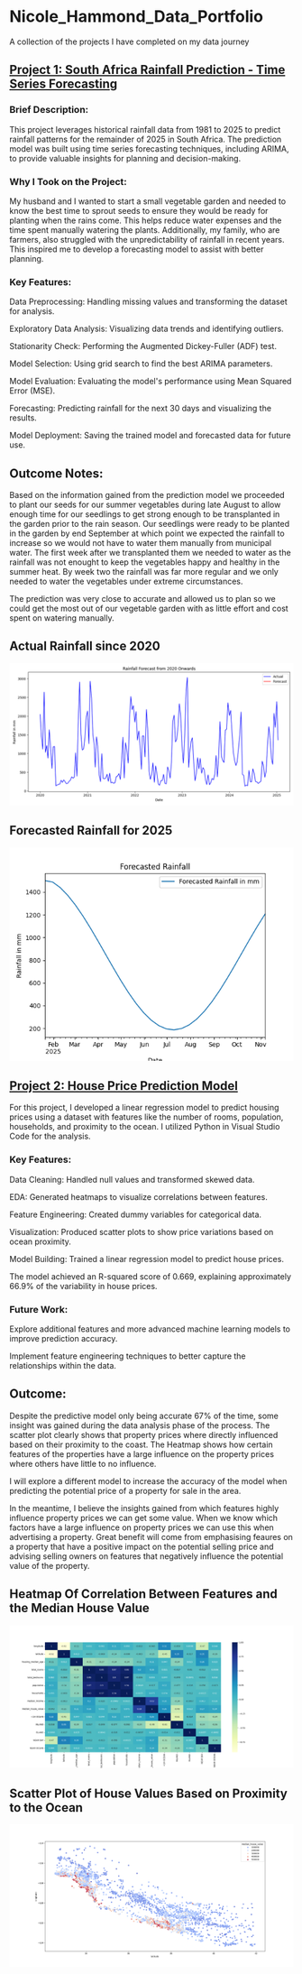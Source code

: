 # Nicole_Hammond_Data_Portfolio
A collection of the projects I have completed on my data journey

## [Project 1: South Africa Rainfall Prediction - Time Series Forecasting](https://github.com/snicole2701/Time-Series-Forecasting-Rainfall-Prediction)

### Brief Description: 
This project leverages historical rainfall data from 1981 to 2025 to predict rainfall patterns for the remainder of 2025 in South Africa. The prediction model was built using time series forecasting techniques, including ARIMA, to provide valuable insights for planning and decision-making.

### Why I Took on the Project: 
My husband and I wanted to start a small vegetable garden and needed to know the best time to sprout seeds to ensure they would be ready for planting when the rains come. This helps reduce water expenses and the time spent manually watering the plants. Additionally, my family, who are farmers, also struggled with the unpredictability of rainfall in recent years. This inspired me to develop a forecasting model to assist with better planning.

### Key Features:

Data Preprocessing: Handling missing values and transforming the dataset for analysis.

Exploratory Data Analysis: Visualizing data trends and identifying outliers.

Stationarity Check: Performing the Augmented Dickey-Fuller (ADF) test.

Model Selection: Using grid search to find the best ARIMA parameters.

Model Evaluation: Evaluating the model's performance using Mean Squared Error (MSE).

Forecasting: Predicting rainfall for the next 30 days and visualizing the results.

Model Deployment: Saving the trained model and forecasted data for future use.

## Outcome Notes:
Based on the information gained from the prediction model we proceeded to plant our seeds for our summer vegetables during late August to allow enough time for our seedlings to get strong enough to be transplanted in the garden prior to the rain season. Our seedlings were ready to be planted in the garden by end September at which point we expected the rainfall to increase so we would not have to water them manually from municipal water. The first week after we transplanted them we needed to water as the rainfall was not enought to keep the vegetables happy and healthy in the summer heat. By week two the rainfall was far more regular and we only needed to water the vegetables under extreme circumstances.

The prediction was very close to accurate and allowed us to plan so we could get the most out of our vegetable garden with as little effort and cost spent on watering manually.

## Actual Rainfall since 2020

![Actual Rainfall from 2020](https://raw.githubusercontent.com/snicole2701/Time-Series-Forecasting-Rainfall-Prediction/refs/heads/main/Plot%20from%202020%20no%20forecast.png)

## Forecasted Rainfall for 2025

![Forecasted Rainfall for 2025](https://raw.githubusercontent.com/snicole2701/Time-Series-Forecasting-Rainfall-Prediction/refs/heads/main/Forecasted%20Rainfall.png)



## [Project 2: House Price Prediction Model](https://github.com/snicole2701/House-Price-Prediction-Model)

For this project, I developed a linear regression model to predict housing prices using a dataset with features like the number of rooms, population, households, and proximity to the ocean. I utilized Python in Visual Studio Code for the analysis.

### Key Features:

Data Cleaning: Handled null values and transformed skewed data.

EDA: Generated heatmaps to visualize correlations between features.

Feature Engineering: Created dummy variables for categorical data.

Visualization: Produced scatter plots to show price variations based on ocean proximity.

Model Building: Trained a linear regression model to predict house prices.

The model achieved an R-squared score of 0.669, explaining approximately 66.9% of the variability in house prices.

### Future Work:

Explore additional features and more advanced machine learning models to improve prediction accuracy.

Implement feature engineering techniques to better capture the relationships within the data.

## Outcome:
Despite the predictive model only being accurate 67% of the time, some insight was gained during the data analysis phase of the process. The scatter plot clearly shows that property prices where directly influenced based on their proximity to the coast. The Heatmap shows how certain features of the properties have a large influence on the property prices where others have little to no influence.

I will explore a different model to increase the accuracy of the model when predicting the potential price of a property for sale in the area.

In the meantime, I believe the insights gained from which features highly influence property prices we can get some value. When we know which factors have a large influence on property prices we can use this when advertising a property. Great benefit will come from emphasising feaures on a property  that have a positive impact on the potential selling price and advising selling owners on features that negatively influence the potential value of the property.

## Heatmap Of Correlation Between Features and the Median House Value

![Heatmap Of Correlation of Feature](https://raw.githubusercontent.com/snicole2701/House-Price-Prediction-Model/refs/heads/main/Heatmap%20of%20Feature%20Correlation%20after%20Ocean%20Proximity%20Inclusion.png)

## Scatter Plot of House Values Based on Proximity to the Ocean

![Scatterplot of House Values Based on Ocean Proximity](https://raw.githubusercontent.com/snicole2701/House-Price-Prediction-Model/refs/heads/main/Scatterplot%20Changes%20of%20Property%20Values%20based%20on%20Proximity%20to%20the%20Ocean.png)

